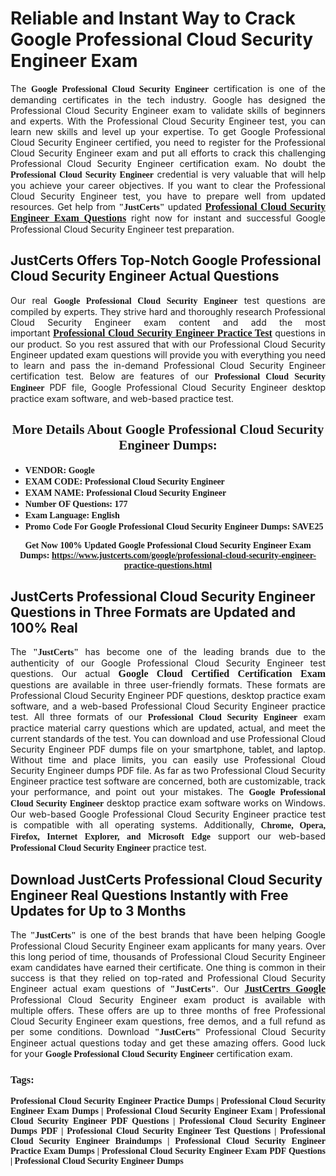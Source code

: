<h1><strong>Reliable and Instant Way to Crack Google Professional Cloud Security Engineer Exam</strong></h1>

<p style="text-align: justify;">The <span style="font-family:Georgia,serif;"><strong>Google Professional Cloud Security Engineer</strong></span> certification is one of the demanding certificates in the tech industry. Google has designed the Professional Cloud Security Engineer exam to validate skills of beginners and experts. With the Professional Cloud Security Engineer test, you can learn new skills and level up your expertise. To get Google Professional Cloud Security Engineer certified, you need to register for the Professional Cloud Security Engineer exam and put all efforts to crack this challenging Professional Cloud Security Engineer certification exam. No doubt the <span style="font-family:Georgia,serif;"><strong> Professional Cloud Security Engineer</strong></span> credential is very valuable that will help you achieve your career objectives. If you want to clear the Professional Cloud Security Engineer test, you have to prepare well from updated resources. Get help from <span style="font-size:14px;"><span style="font-family:Georgia,serif;"><strong>&quot;JustCerts&quot;</strong></span></span> updated&nbsp;<a href="https://www.justcerts.com/google/professional-cloud-security-engineer-practice-questions.html"><span style="font-size:16px;"><span style="font-family:Georgia,serif;"><strong>Professional Cloud Security Engineer Exam Questions</strong></span></span></a> right now for instant and successful Google Professional Cloud Security Engineer test preparation.</p>

<h2><strong>JustCerts Offers Top-Notch Google Professional Cloud Security Engineer Actual Questions&nbsp;</strong></h2>

<p style="text-align: justify;">Our real <span style="font-family:Georgia,serif;"><strong>Google Professional Cloud Security Engineer</strong></span> test questions are compiled by experts. They strive hard and thoroughly research Professional Cloud Security Engineer exam content and add the most important&nbsp;<a href="https://www.justcerts.com/google/professional-cloud-security-engineer-practice-questions.html"><span style="font-size:16px;"><span style="font-family:Georgia,serif;"><strong>Professional Cloud Security Engineer Practice Test</strong></span></span></a> questions in our product. So you rest assured that with our Professional Cloud Security Engineer updated exam questions will provide you with everything you need to learn and pass the in-demand Professional Cloud Security Engineer certification test. Below are features of our<span style="font-family:Georgia,serif;"><strong>&nbsp;Professional Cloud Security Engineer</strong></span> PDF file, Google Professional Cloud Security Engineer desktop practice exam software, and web-based practice test.</p>

<h2 style="text-align: center;"><strong><span style="font-family:Georgia,serif;">More Details About Google Professional Cloud Security Engineer Dumps:</span></strong></h2>

<ul>
	<li style="text-align: justify;"><span style="font-size:14px;"><span style="font-family:Georgia,serif;"><strong>VENDOR: Google</strong></span></span></li>
	<li style="text-align: justify;"><span style="font-size:14px;"><span style="font-family:Georgia,serif;"><strong>EXAM CODE: Professional Cloud Security Engineer</strong></span></span></li>
	<li style="text-align: justify;"><span style="font-size:14px;"><span style="font-family:Georgia,serif;"><strong>EXAM NAME: Professional Cloud Security Engineer</strong></span></span></li>
	<li style="text-align: justify;"><span style="font-size:14px;"><span style="font-family:Georgia,serif;"><strong>Number OF Questions: 177</strong></span></span></li>
	<li style="text-align: justify;"><span style="font-size:14px;"><span style="font-family:Georgia,serif;"><strong>Exam Language: English</strong></span></span></li>
	<li style="text-align: justify;"><span style="font-size:14px;"><span style="font-family:Georgia,serif;"><strong>Promo Code For Google Professional Cloud Security Engineer Dumps: SAVE25</strong></span></span></li>
</ul>

<p style="text-align: center;"><strong><span style="font-family:Georgia,serif;"><span style="font-size:14px;">Get Now 100% Updated Google Professional Cloud Security Engineer Exam Dumps:</span> <a href="https://www.justcerts.com/google/professional-cloud-security-engineer-practice-questions.html">https://www.justcerts.com/google/professional-cloud-security-engineer-practice-questions.html</a></span></strong></p>

<h2><strong>JustCerts Professional Cloud Security Engineer Questions in Three Formats are Updated and 100% Real</strong></h2>

<p style="text-align: justify;">The <span style="font-size:14px;"><span style="font-family:Georgia,serif;"><strong>&quot;JustCerts&quot;</strong></span></span> has become one of the leading brands due to the authenticity of our Google Professional Cloud Security Engineer test questions. Our actual <span style="font-size:16px;"><span style="font-family:Georgia,serif;"><strong>Google Cloud Certified&nbsp;Certification Exam</strong></span></span> questions are available in three user-friendly formats. These formats are Professional Cloud Security Engineer PDF questions, desktop practice exam software, and a web-based Professional Cloud Security Engineer practice test. All three formats of our <strong><span style="font-family:Georgia,serif;"> Professional Cloud Security Engineer</span></strong> exam practice material carry questions which are updated, actual, and meet the current standards of the test. You can download and use Professional Cloud Security Engineer PDF dumps file on your smartphone, tablet, and laptop. Without time and place limits, you can easily use Professional Cloud Security Engineer dumps PDF file. As far as two&nbsp;Professional Cloud Security Engineer practice test software are concerned, both are customizable, track your performance, and point out your mistakes. The <span style="font-family:Georgia,serif;"><strong>Google Professional Cloud Security Engineer</strong></span> desktop practice exam software works on Windows. Our web-based Google Professional Cloud Security Engineer practice test is compatible with all operating systems. Additionally, <span style="font-family:Georgia,serif;"><strong>Chrome, Opera, Firefox, Internet Explorer, and Microsoft Edge</strong></span> support our web-based <span style="font-family:Georgia,serif;"><strong>Professional Cloud Security Engineer </strong></span> practice test.</p>

<h2><strong>Download JustCerts Professional Cloud Security Engineer Real Questions Instantly with Free Updates for Up to 3 Months</strong></h2>

<p style="text-align: justify;">The <span style="font-family:Georgia,serif;"><span style="font-size:14px;"><strong>&quot;JustCerts&quot;</strong></span></span> is one of the best brands that have been helping Google Professional Cloud Security Engineer exam applicants for many years. Over this long period of time, thousands of Professional Cloud Security Engineer exam candidates have earned their certificate. One thing is common in their success is that they relied on top-rated and&nbsp;Professional Cloud Security Engineer actual exam questions of <span style="font-family:Georgia,serif;"><span style="font-size:14px;"><strong>&quot;JustCerts&quot;</strong></span></span>. Our <a href="https://www.justcerts.com/google-certification-exams.html"><span style="font-size:16px;"><span style="font-family:Georgia,serif;"><strong>JustCertrs Google</strong></span></span></a> Professional Cloud Security Engineer exam product is available with multiple offers. These offers are up to three months of free&nbsp;Professional Cloud Security Engineer exam questions, free demos, and a full refund as per some conditions. Download <span style="font-family:Georgia,serif;"><span style="font-size:14px;"><strong>&quot;JustCerts&quot;</strong></span></span> Professional Cloud Security Engineer actual questions today and get these amazing offers. Good luck for your <span style="font-family:Georgia,serif;"><strong>Google Professional Cloud Security Engineer</strong></span> certification exam.</p>

<h3 style="text-align: justify;"><span style="font-family:Georgia,serif;"><strong>Tags:</strong></span></h3>

<p style="text-align: justify;"><span style="font-family:Georgia,serif;"><strong>Professional Cloud Security Engineer Practice Dumps | Professional Cloud Security Engineer Exam Dumps | Professional Cloud Security Engineer Exam | Professional Cloud Security Engineer PDF Questions | Professional Cloud Security Engineer Dumps PDF | Professional Cloud Security Engineer Test Questions | Professional Cloud Security Engineer Braindumps | Professional Cloud Security Engineer Practice Exam Dumps | Professional Cloud Security Engineer Exam PDF Questions | Professional Cloud Security Engineer Dumps</strong></span></p>
